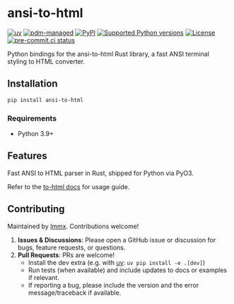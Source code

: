 # ansi-to-html

<!-- [![downloads](https://static.pepy.tech/badge/ansi-to-html/month)](https://pepy.tech/project/ansi-to-html) -->
[![uv](https://img.shields.io/endpoint?url=https://raw.githubusercontent.com/astral-sh/uv/main/assets/badge/v0.json)](https://github.com/astral-sh/uv)
[![pdm-managed](https://img.shields.io/badge/pdm-managed-blueviolet)](https://pdm.fming.dev)
[![PyPI](https://img.shields.io/pypi/v/ansi-to-html.svg)](https://pypi.org/project/ansi-to-html)
[![Supported Python versions](https://img.shields.io/pypi/pyversions/ansi-to-html.svg)](https://pypi.org/project/ansi-to-html)
[![License](https://img.shields.io/pypi/l/ansi-to-html.svg)](https://pypi.python.org/pypi/ansi-to-html)
[![pre-commit.ci status](https://results.pre-commit.ci/badge/github/lmmx/ansi-to-html/master.svg)](https://results.pre-commit.ci/latest/github/lmmx/ansi-to-html/master)

Python bindings for the ansi-to-html Rust library, a fast ANSI terminal styling to HTML converter.

## Installation

```bash
pip install ansi-to-html
```

### Requirements

- Python 3.9+

## Features

Fast ANSI to HTML parser in Rust, shipped for Python via PyO3.

Refer to the [to-html docs](https://github.com/Aloso/to-html/) for usage guide.

## Contributing

Maintained by [lmmx](https://github.com/lmmx). Contributions welcome!

1. **Issues & Discussions**: Please open a GitHub issue or discussion for bugs, feature requests, or questions.
2. **Pull Requests**: PRs are welcome!
   - Install the dev extra (e.g. with [uv](https://docs.astral.sh/uv/): `uv pip install -e .[dev]`)
   - Run tests (when available) and include updates to docs or examples if relevant.
   - If reporting a bug, please include the version and the error message/traceback if available.
